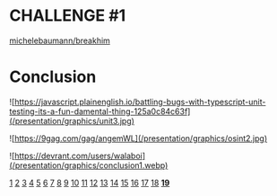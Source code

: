 # CHALLENGE #1

[michelebaumann/breakhim](/)

# Conclusion

![https://javascript.plainenglish.io/battling-bugs-with-typescript-unit-testing-its-a-fun-damental-thing-125a0c84c63f](/presentation/graphics/unit3.jpg)

![https://9gag.com/gag/angemWL](/presentation/graphics/osint2.jpg)

![https://devrant.com/users/walaboi](/presentation/graphics/conclusion1.webp)

[1](/presentation/final/1.md) [2](/presentation/final/2.md) [3](/presentation/final/3.md) [4](/presentation/final/4.md) [5](/presentation/final/5.md) [6](/presentation/final/6.md) [7](/presentation/final/7.md) [8](/presentation/final/8.md) [9](/presentation/final/9.md) [10](/presentation/final/10.md) [11](/presentation/final/11.md) [12](/presentation/final/12.md) [13](/presentation/final/13.md) [14](/presentation/final/14.md) [15](/presentation/final/15.md) [16](/presentation/final/16.md) [17](/presentation/final/17.md) [18](/presentation/final/18.md) **[19](/presentation/final/19.md)**

